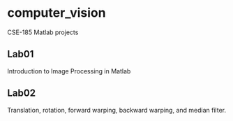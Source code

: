 # computer_vision
CSE-185 Matlab projects


## Lab01
Introduction to Image Processing in Matlab

## Lab02 
Translation, rotation, forward warping, backward warping, and median filter. 


